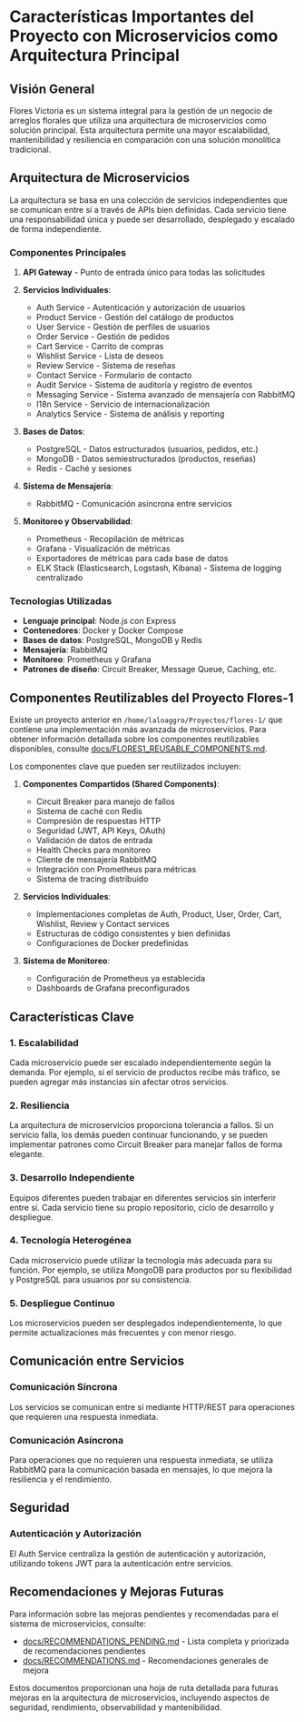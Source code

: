 # Características Importantes del Proyecto con Microservicios como Arquitectura Principal

## Visión General

Flores Victoria es un sistema integral para la gestión de un negocio de arreglos florales que utiliza una arquitectura de microservicios como solución principal. Esta arquitectura permite una mayor escalabilidad, mantenibilidad y resiliencia en comparación con una solución monolítica tradicional.

## Arquitectura de Microservicios

La arquitectura se basa en una colección de servicios independientes que se comunican entre sí a través de APIs bien definidas. Cada servicio tiene una responsabilidad única y puede ser desarrollado, desplegado y escalado de forma independiente.

### Componentes Principales

1. **API Gateway** - Punto de entrada único para todas las solicitudes
2. **Servicios Individuales**:
   - Auth Service - Autenticación y autorización de usuarios
   - Product Service - Gestión del catálogo de productos
   - User Service - Gestión de perfiles de usuarios
   - Order Service - Gestión de pedidos
   - Cart Service - Carrito de compras
   - Wishlist Service - Lista de deseos
   - Review Service - Sistema de reseñas
   - Contact Service - Formulario de contacto
   - Audit Service - Sistema de auditoría y registro de eventos
   - Messaging Service - Sistema avanzado de mensajería con RabbitMQ
   - I18n Service - Servicio de internacionalización
   - Analytics Service - Sistema de análisis y reporting

3. **Bases de Datos**:
   - PostgreSQL - Datos estructurados (usuarios, pedidos, etc.)
   - MongoDB - Datos semiestructurados (productos, reseñas)
   - Redis - Caché y sesiones

4. **Sistema de Mensajería**:
   - RabbitMQ - Comunicación asíncrona entre servicios

5. **Monitoreo y Observabilidad**:
   - Prometheus - Recopilación de métricas
   - Grafana - Visualización de métricas
   - Exportadores de métricas para cada base de datos
   - ELK Stack (Elasticsearch, Logstash, Kibana) - Sistema de logging centralizado

### Tecnologías Utilizadas

- **Lenguaje principal**: Node.js con Express
- **Contenedores**: Docker y Docker Compose
- **Bases de datos**: PostgreSQL, MongoDB y Redis
- **Mensajería**: RabbitMQ
- **Monitoreo**: Prometheus y Grafana
- **Patrones de diseño**: Circuit Breaker, Message Queue, Caching, etc.

## Componentes Reutilizables del Proyecto Flores-1

Existe un proyecto anterior en `/home/laloaggro/Proyectos/flores-1/` que contiene una implementación más avanzada de microservicios. Para obtener información detallada sobre los componentes reutilizables disponibles, consulte [docs/FLORES1_REUSABLE_COMPONENTS.md](FLORES1_REUSABLE_COMPONENTS.md).

Los componentes clave que pueden ser reutilizados incluyen:

1. **Componentes Compartidos (Shared Components)**:
   - Circuit Breaker para manejo de fallos
   - Sistema de caché con Redis
   - Compresión de respuestas HTTP
   - Seguridad (JWT, API Keys, OAuth)
   - Validación de datos de entrada
   - Health Checks para monitoreo
   - Cliente de mensajería RabbitMQ
   - Integración con Prometheus para métricas
   - Sistema de tracing distribuido

2. **Servicios Individuales**:
   - Implementaciones completas de Auth, Product, User, Order, Cart, Wishlist, Review y Contact services
   - Estructuras de código consistentes y bien definidas
   - Configuraciones de Docker predefinidas

3. **Sistema de Monitoreo**:
   - Configuración de Prometheus ya establecida
   - Dashboards de Grafana preconfigurados

## Características Clave

### 1. Escalabilidad
Cada microservicio puede ser escalado independientemente según la demanda. Por ejemplo, si el servicio de productos recibe más tráfico, se pueden agregar más instancias sin afectar otros servicios.

### 2. Resiliencia
La arquitectura de microservicios proporciona tolerancia a fallos. Si un servicio falla, los demás pueden continuar funcionando, y se pueden implementar patrones como Circuit Breaker para manejar fallos de forma elegante.

### 3. Desarrollo Independiente
Equipos diferentes pueden trabajar en diferentes servicios sin interferir entre sí. Cada servicio tiene su propio repositorio, ciclo de desarrollo y despliegue.

### 4. Tecnología Heterogénea
Cada microservicio puede utilizar la tecnología más adecuada para su función. Por ejemplo, se utiliza MongoDB para productos por su flexibilidad y PostgreSQL para usuarios por su consistencia.

### 5. Despliegue Continuo
Los microservicios pueden ser desplegados independientemente, lo que permite actualizaciones más frecuentes y con menor riesgo.

## Comunicación entre Servicios

### Comunicación Síncrona
Los servicios se comunican entre sí mediante HTTP/REST para operaciones que requieren una respuesta inmediata.

### Comunicación Asíncrona
Para operaciones que no requieren una respuesta inmediata, se utiliza RabbitMQ para la comunicación basada en mensajes, lo que mejora la resiliencia y el rendimiento.

## Seguridad

### Autenticación y Autorización
El Auth Service centraliza la gestión de autenticación y autorización, utilizando tokens JWT para la autenticación entre servicios.

## Recomendaciones y Mejoras Futuras

Para información sobre las mejoras pendientes y recomendadas para el sistema de microservicios, consulte:

- [docs/RECOMMENDATIONS_PENDING.md](RECOMMENDATIONS_PENDING.md) - Lista completa y priorizada de recomendaciones pendientes
- [docs/RECOMMENDATIONS.md](RECOMMENDATIONS.md) - Recomendaciones generales de mejora

Estos documentos proporcionan una hoja de ruta detallada para futuras mejoras en la arquitectura de microservicios, incluyendo aspectos de seguridad, rendimiento, observabilidad y mantenibilidad.